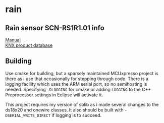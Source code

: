 # rain

## Rain sensor SCN-RS1R1.01 info
[Manual](https://www.mdt.de/fileadmin/user_upload/user_upload/MDT_THB_Technische_Handbuecher/MDT_THB_Regensensor.pdf)  
[KNX product database](https://www.mdt.de/fileadmin/user_upload/user_upload/MDT_Datenbank/MDT_KP_SCN_01_Rain_Sensor_V11.knxprod)  

## Building
Use cmake for building, but a sparsely maintained MCUxpresso project is there
as i use that occasionally for stepping through code.
There is a logging facility which uses the ARM serial port, so no semihosting is
needed. Specifying `-DLOGGING` for cmake or adding `LOGGING` to the C++ Preprocessor 
settings in Eclipse will activate it.

This project requires my version of sblib as i made several changes to the ds18x20
and onewire classes. It also should be built with `-DSERIAL_WRITE_DIRECT` if logging
is to succeed.

